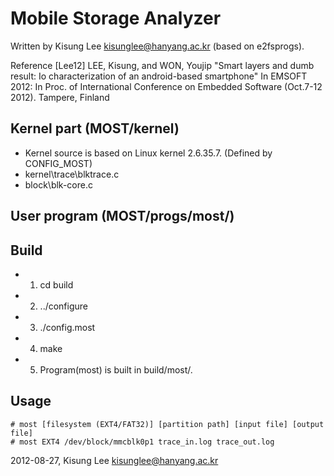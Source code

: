 Mobile Storage Analyzer
=======================

Written by Kisung Lee <kisunglee@hanyang.ac.kr> (based on e2fsprogs).

Reference [Lee12] LEE, Kisung, and WON, Youjip 
"Smart layers and dumb result: Io characterization of an android-based smartphone" 
In EMSOFT 2012: In Proc. of International Conference on Embedded Software (Oct.7-12 2012). Tampere, Finland 

Kernel part (MOST/kernel)
----------------
* Kernel source is based on Linux kernel 2.6.35.7. (Defined by CONFIG_MOST)
* kernel\trace\blktrace.c
* block\blk-core.c


User program (MOST/progs/most/)
----------------
Build
-----
* 1) cd build
* 2) ../configure
* 3) ./config.most
* 4) make
* 5) Program(most) is built in build/most/.


Usage
-----
    # most [filesystem (EXT4/FAT32)] [partition path] [input file] [output file]
    # most EXT4 /dev/block/mmcblk0p1 trace_in.log trace_out.log

2012-08-27, Kisung Lee <kisunglee@hanyang.ac.kr>
